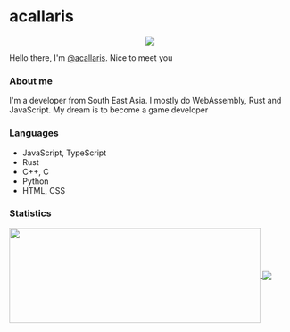 # acallaris
<p align="center">
  <img src="https://komarev.com/ghpvc/?username=acallaris" />
</p>

Hello there, I'm [@acallaris](https://github.com/acallaris 'acallaris on GitHub'). Nice to meet you

### About me
I'm a developer from South East Asia. I mostly do WebAssembly, Rust and JavaScript. My dream is to become a game developer

### Languages
* JavaScript, TypeScript
* Rust
* C++, C
* Python
* HTML, CSS

### Statistics
<a href="https://github-readme-stats.vercel.app/api?username=acallaris&theme=dark&show_icons=true&bg_color=0D1117&hide_border=true">
  <img width=450 height=170 align="center" src="https://github-readme-stats.vercel.app/api?username=acallaris&theme=dark&show_icons=true&bg_color=0D1117&hide_border=true" />
</a>
<a href="https://github-readme-stats.vercel.app/api/top-langs/?username=acallaris&theme=dark&layout=compact&bg_color=0D1117&hide_border=true&langs_count=10">
  <img align="center" src="https://github-readme-stats.vercel.app/api/top-langs/?username=acallaris&theme=dark&layout=compact&bg_color=0D1117&hide_border=true&langs_count=10" />
</a>
